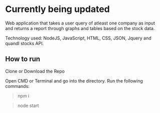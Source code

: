 # Currently being updated

Web application that takes a user query of atleast one company as input and returns a report through graphs and tables based on the stock data. 

Technology used: NodeJS, JavaScript, HTML, CSS, JSON, Jquery and quandl stocks API. 


## How to run

Clone or Download the Repo

Open CMD or Terminal and go into the directory. Run the following commands:

> npm  i

> node start

